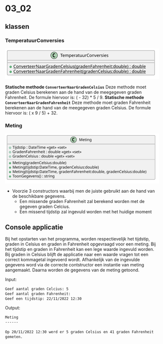 # 03_02

## klassen

### TemperatuurConversies

![Klassediagram](svg/TemperatuurConversies.svg)

**Statische methode `ConverteerNaarGradenCelsius`**
Deze methode moet graden Celsius berekenen aan de hand van de meegegeven graden Fahrenheit.
De formule hiervoor is: (<gradenFahrenheit> - 32) * 5 / 9.
**Statische methode `ConverteerNaarGradenFahrenheit`**
Deze methode moet graden Fahrenheit berekenen aan de hand van de meegegeven graden Celsius.
De formule hiervoor is: (<gradenCelsius> x 9 / 5) + 32.

### Meting

![Klassediagram](svg/Meting.svg)

- Voorzie 3 constructors waarbij men de juiste gebruikt aan de hand van de beschikbare gegevens.
    - Een missende graden Fahrenheit zal berekend worden met de gegeven graden Celcius.
    - Een missend tijdstip zal ingevuld worden met het huidige moment

## Console applicatie
Bij het opstarten van het programma, worden respectievelijk het tijdstip, graden in Celsius en graden in Fahrenheit opgevraagd voor een meting. Bij het tijdstip en graden in Fahrenheit kan een lege waarde ingevuld worden. Bij graden in Celsius blijft de applicatie naar een waarde vragen tot een correct kommagetal ingevoerd wordt. Afhankelijk van de ingevulde gegevens word via de correcte contstructor een instantie van meting aangemaakt. Daarna worden de gegevens van de meting getoond.

Input:
```
Geef aantal graden Celcius: 5
Geef aantal graden Fahrenheit: 
Geef een tijdstip: 22/11/2022 12:30
```

Output:
```
Meting
------

Op 20/11/2022 12:30 werd er 5 graden Celsius en 41 graden Fahrenheit gemeten.
```